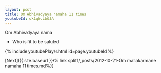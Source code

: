 ```yaml
---
layout: post
title: Om Abhivadyaya namaha 11 times
youtubeId: ok1qNcLbOSA
---
```

 
 
Om Abhivadyaya nama 
 
 -  Who is fit to be saluted 
 
  
 
  
 
 
 
 
 
 


{% include youtubePlayer.html id=page.youtubeId %}
 
[Next]({{ site.baseurl }}{% link  split1/_posts/2012-10-21-Om mahakarmane namaha 11 times.md%})
 
